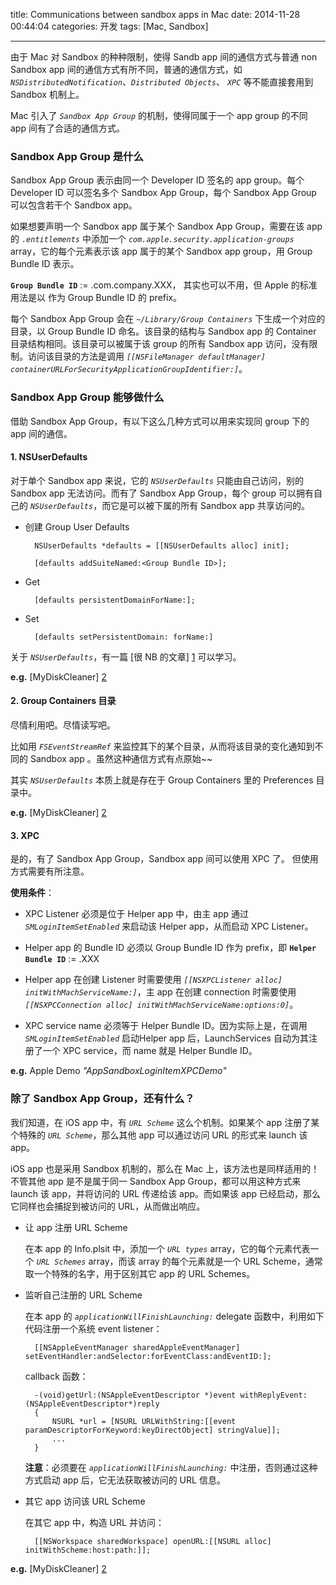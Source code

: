 title: Communications between sandbox apps in Mac
date: 2014-11-28 00:44:04
categories: 开发
tags: [Mac, Sandbox]

---

由于 Mac 对 Sandbox 的种种限制，使得 Sandb app 间的通信方式与普通 non Sandbox app 间的通信方式有所不同，普通的通信方式，如 *`NSDistributedNotification`*、*`Distributed Objects`*、 *`XPC`* 等不能直接套用到 Sandbox 机制上。

Mac 引入了 *`Sandbox App Group`* 的机制，使得同属于一个 app group 的不同 app 间有了合适的通信方式。

<!--more-->

### Sandbox App Group 是什么

Sandbox App Group 表示由同一个 Developer ID 签名的 app group。每个 Developer ID 可以签名多个 Sandbox App Group，每个 Sandbox App Group 可以包含若干个 Sandbox app。

如果想要声明一个 Sandbox app 属于某个 Sandbox App Group，需要在该 app 的 *`.entitlements`* 中添加一个 *`com.apple.security.application-groups`* array，它的每个元素表示该 app 属于的某个 Sandbox app group，用 Group Bundle ID 表示。

**`Group Bundle ID`** := <Team-ID>.com.company.XXX，<Team-ID> 其实也可以不用，但 Apple 的标准用法是以 <Team-ID> 作为 Group Bundle ID 的 prefix。

每个 Sandbox App Group 会在 *`~/Library/Group Containers`* 下生成一个对应的目录，以 Group Bundle ID 命名。该目录的结构与 Sandbox app 的 Container 目录结构相同。该目录可以被属于该 group 的所有 Sandbox app 访问，没有限制。访问该目录的方法是调用 *`[[NSFileManager defaultManager] containerURLForSecurityApplicationGroupIdentifier:]`*。

### Sandbox App Group 能够做什么

借助 Sandbox App Group，有以下这么几种方式可以用来实现同 group 下的 app 间的通信。

#### 1. NSUserDefaults

对于单个 Sandbox app 来说，它的 *`NSUserDefaults`* 只能由自己访问，别的 Sandbox app 无法访问。而有了 Sandbox App Group，每个 group 可以拥有自己的 *`NSUserDefaults`*，而它是可以被下属的所有 Sandbox app 共享访问的。

* 创建 Group User Defaults

		NSUserDefaults *defaults = [[NSUserDefaults alloc] init];
	
		[defaults addSuiteNamed:<Group Bundle ID>];
		
* Get

		[defaults persistentDomainForName:];
		
* Set

		[defaults setPersistentDomain: forName:]
		
关于 *`NSUserDefaults`*，有一篇 [很 NB 的文章] [1] 可以学习。

**e.g.** [MyDiskCleaner] [2]

#### 2. Group Containers 目录

尽情利用吧。尽情读写吧。

比如用 *`FSEventStreamRef`* 来监控其下的某个目录，从而将该目录的变化通知到不同的 Sandbox app 。虽然这种通信方式有点原始~~

其实 *`NSUserDefaults`* 本质上就是存在于 Group Containers 里的 Preferences 目录中。

**e.g.** [MyDiskCleaner] [2]

#### 3. XPC

是的，有了 Sandbox App Group，Sandbox app 间可以使用 XPC 了。
但使用方式需要有所注意。

**使用条件**：

*	XPC Listener 必须是位于 Helper app 中，由主 app 通过 *`SMLoginItemSetEnabled`* 来启动该 Helper app，从而启动 XPC Listener。

*	Helper app 的 Bundle ID 必须以 Group Bundle ID 作为 prefix，即 **`Helper Bundle ID`** := <Group-Bundle-ID>.XXX

*	Helper app 在创建 Listener 时需要使用 *`[[NSXPCListener alloc] initWithMachServiceName:]`*，主 app 在创建 connection 时需要使用 *`[[NSXPCConnection alloc] initWithMachServiceName:options:0]`*。

*	XPC service name 必须等于 Helper Bundle ID。因为实际上是，在调用 *`SMLoginItemSetEnabled`* 启动Helper app 后，LaunchServices 自动为其注册了一个 XPC service，而 name 就是 Helper Bundle ID。

**e.g.** Apple Demo *"AppSandboxLoginItemXPCDemo"*

### 除了 Sandbox App Group，还有什么？

我们知道，在 iOS app 中，有 *`URL Scheme`* 这么个机制。如果某个 app 注册了某个特殊的 *`URL Scheme`*，那么其他 app 可以通过访问 URL 的形式来 launch 该 app。

iOS app 也是采用 Sandbox 机制的，那么在 Mac 上，该方法也是同样适用的！不管其他 app 是不是属于同一 Sandbox App Group，都可以用这种方式来 launch 该 app，并将访问的 URL 传递给该 app。而如果该 app 已经启动，那么它同样也会捕捉到被访问的 URL，从而做出响应。

* 让 app 注册 URL Scheme

	在本 app 的 Info.plsit 中，添加一个 *`URL types`* array，它的每个元素代表一个 *`URL Schemes`* array，而该 array 的每个元素就是一个 URL Scheme，通常取一个特殊的名字，用于区别其它 app 的 URL Schemes。
	
* 监听自己注册的 URL Scheme

	在本 app 的 *`applicationWillFinishLaunching:`* delegate 函数中，利用如下代码注册一个系统 event listener：
	
		[[NSAppleEventManager sharedAppleEventManager] setEventHandler:andSelector:forEventClass:andEventID:];
		
	callback 函数：
	
		-(void)getUrl:(NSAppleEventDescriptor *)event withReplyEvent:(NSAppleEventDescriptor*)reply
		{
    		NSURL *url = [NSURL URLWithString:[[event paramDescriptorForKeyword:keyDirectObject] stringValue]];
    		...
		}
		
	**注意**：必须要在 *`applicationWillFinishLaunching:`* 中注册，否则通过这种方式启动 app 后，它无法获取被访问的 URL 信息。
		
* 其它 app 访问该 URL Scheme

	在其它 app 中，构造 URL 并访问：
	
		[[NSWorkspace sharedWorkspace] openURL:[[NSURL alloc] initWithScheme:host:path:]];

**e.g.** [MyDiskCleaner] [2]


[1]: http://realmacsoftware.com/blog/shared-preferences-between-sandboxed-applications
[2]: https://github.com/wzqcongcong/MyDiskCleaner